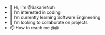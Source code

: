 - 👋 Hi, I’m @SakarieNuh
- 👀 I’m interested in coding
- 🌱 I’m currently learning Software Engineering
- 💞️ I’m looking to collaborate on projects
- 📫 How to reach me @@

<!---
SakarieNuh/SakarieNuh is a ✨ special ✨ repository because its `README.md` (this file) appears on your GitHub profile.
You can click the Preview link to take a look at your changes.
--->

